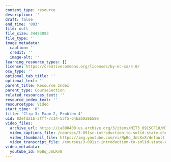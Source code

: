 ```yaml
---
content_type: resource
description: ''
draft: false
end_time: '893'
file: null
file_size: 34473893
file_type: ''
image_metadata:
  caption: ''
  credit: ''
  image-alt: ''
learning_resource_types: []
license: https://creativecommons.org/licenses/by-nc-sa/4.0/
ocw_type: ''
optional_tab_title: ''
optional_text: ''
parent_title: Resource Index
parent_type: CourseSection
related_resources_text: ''
resource_index_text: ''
resourcetype: Video
start_time: '0'
title: 'Clip 3: Exam 2, Problem 4'
uid: 82efd21b-3fff-7c14-53f5-64bab0a8b580
video_files:
  archive_url: https://ia800400.us.archive.org/3/items/MIT3_091SCF10/MIT3-091SCF10Exam_2_Prob_4_300k.mp4
  video_captions_file: /courses/3-091sc-introduction-to-solid-state-chemistry-fall-2010/0d7a5385ac585ff1911a0c3842f87f08_NpBq_JnLKv8.vtt
  video_thumbnail_file: https://img.youtube.com/vi/NpBq_JnLKv8/default.jpg
  video_transcript_file: /courses/3-091sc-introduction-to-solid-state-chemistry-fall-2010/dff8c1f98026e373a3b5487ff6462084_NpBq_JnLKv8.pdf
video_metadata:
  youtube_id: NpBq_JnLKv8
---
```

